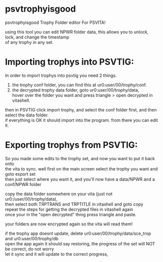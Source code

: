 # psvtrophyisgood

psvtrophyisgood Trophy Folder editor For PSVITA!  

using this tool you can edit NPWR folder data, this allows you to unlock, lock, and change the timestamp  
of any trophy in any set.  

# Importing trophys into PSVTIG:  
In order to import trophys into psvtig you need 2 things.  
1. the trophy conf folder, you can find this at ur0:user/00/trophy/conf.  
2. the decrypted trophy data folder, goto ur0:user/00/trophy/data,   
hover over the folder you want and press triangle > open decrypted in vitashell.  

then in PSVTIG click import trophy, and select the conf folder first, and then select the data folder.  
if everything is OK it should import into the program. from there you can edit it.  

# Exporting trophys from PSVTIG:  
So you made some edits to the trophy set, and now you want to put it back onto   
the vita to sync. well first on the main screen select the trophy you want and goto export set  
then just select where you want it, and you'll now have a data/NPWR and a conf/NPWR folder  

copy the data folder somewhere on your vita (just not ur0:/user/00/trophy/data),  
then select both TRPTRANS and TRPTITLE in vitashell and goto copy  
repeat the steps for getting the decrypted files in vitashell again  
once your in the "open decrypted" thing press triangle and paste.   

your folders are now encrypted again so the vita will read them!  

if the trophy app doesnt update, delete ur0:user/00/trophy/data/sce_trop and ur0:user/00/trophy/db  
open the app again it should say restoring, the progress of the set will NOT be correct, do not worry  
let it sync and it will update to the correct progress,  
